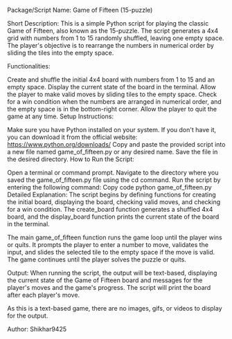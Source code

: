 Package/Script Name: Game of Fifteen (15-puzzle)

Short Description: This is a simple Python script for playing the classic Game of Fifteen, also known as the 15-puzzle. The script generates a 4x4 grid with numbers from 1 to 15 randomly shuffled, leaving one empty space. The player's objective is to rearrange the numbers in numerical order by sliding the tiles into the empty space.

Functionalities:

Create and shuffle the initial 4x4 board with numbers from 1 to 15 and an empty space.
Display the current state of the board in the terminal.
Allow the player to make valid moves by sliding tiles to the empty space.
Check for a win condition when the numbers are arranged in numerical order, and the empty space is in the bottom-right corner.
Allow the player to quit the game at any time.
Setup Instructions:

Make sure you have Python installed on your system. If you don't have it, you can download it from the official website: https://www.python.org/downloads/
Copy and paste the provided script into a new file named game_of_fifteen.py or any desired name.
Save the file in the desired directory.
How to Run the Script:

Open a terminal or command prompt.
Navigate to the directory where you saved the game_of_fifteen.py file using the cd command.
Run the script by entering the following command:
Copy code
python game_of_fifteen.py
Detailed Explanation:
The script begins by defining functions for creating the initial board, displaying the board, checking valid moves, and checking for a win condition. The create_board function generates a shuffled 4x4 board, and the display_board function prints the current state of the board in the terminal.

The main game_of_fifteen function runs the game loop until the player wins or quits. It prompts the player to enter a number to move, validates the input, and slides the selected tile to the empty space if the move is valid. The game continues until the player solves the puzzle or quits.

Output:
When running the script, the output will be text-based, displaying the current state of the Game of Fifteen board and messages for the player's moves and the game's progress. The script will print the board after each player's move.

As this is a text-based game, there are no images, gifs, or videos to display for the output.

Author:
Shikhar9425
